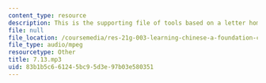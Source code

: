 ```yaml
---
content_type: resource
description: This is the supporting file of tools based on a letter home.
file: null
file_location: /coursemedia/res-21g-003-learning-chinese-a-foundation-course-in-mandarin-spring-2011/83b1b5c661245bc95d3e97b03e580351_7.13.mp3
file_type: audio/mpeg
resourcetype: Other
title: 7.13.mp3
uid: 83b1b5c6-6124-5bc9-5d3e-97b03e580351
---
```

